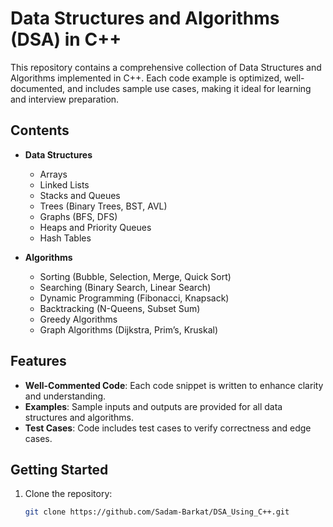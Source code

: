 # Data Structures and Algorithms (DSA) in C++

This repository contains a comprehensive collection of Data Structures and Algorithms implemented in C++. Each code example is optimized, well-documented, and includes sample use cases, making it ideal for learning and interview preparation.

## Contents

- **Data Structures**
  - Arrays
  - Linked Lists
  - Stacks and Queues
  - Trees (Binary Trees, BST, AVL)
  - Graphs (BFS, DFS)
  - Heaps and Priority Queues
  - Hash Tables

- **Algorithms**
  - Sorting (Bubble, Selection, Merge, Quick Sort)
  - Searching (Binary Search, Linear Search)
  - Dynamic Programming (Fibonacci, Knapsack)
  - Backtracking (N-Queens, Subset Sum)
  - Greedy Algorithms
  - Graph Algorithms (Dijkstra, Prim’s, Kruskal)

## Features

- **Well-Commented Code**: Each code snippet is written to enhance clarity and understanding.
- **Examples**: Sample inputs and outputs are provided for all data structures and algorithms.
- **Test Cases**: Code includes test cases to verify correctness and edge cases.

## Getting Started

1. Clone the repository:
   ```bash
   git clone https://github.com/Sadam-Barkat/DSA_Using_C++.git
